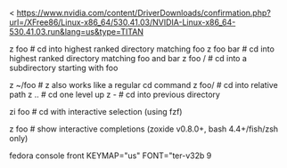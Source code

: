 <
https://www.nvidia.com/content/DriverDownloads/confirmation.php?url=/XFree86/Linux-x86_64/530.41.03/NVIDIA-Linux-x86_64-530.41.03.run&lang=us&type=TITAN


z foo              # cd into highest ranked directory matching foo
z foo bar          # cd into highest ranked directory matching foo and bar
z foo /            # cd into a subdirectory starting with foo

z ~/foo            # z also works like a regular cd command
z foo/             # cd into relative path
z ..               # cd one level up
z -                # cd into previous directory

zi foo             # cd with interactive selection (using fzf)

z foo<SPACE><TAB>  # show interactive completions (zoxide v0.8.0+, bash 4.4+/fish/zsh only)

fedora console front 
KEYMAP="us"
FONT="ter-v32b
9
